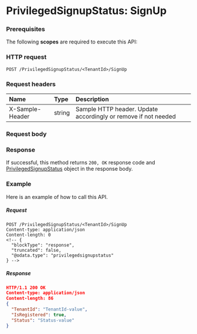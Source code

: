 # PrivilegedSignupStatus: SignUp


### Prerequisites
The following **scopes** are required to execute this API: 
### HTTP request
<!-- { "blockType": "ignored" } -->
```http
POST /PrivilegedSignupStatus/<TenantId>/SignUp

```
### Request headers
| Name       | Type | Description|
|:---------------|:--------|:----------|
| X-Sample-Header  | string  | Sample HTTP header. Update accordingly or remove if not needed|

### Request body

### Response
If successful, this method returns `200, OK` response code and [PrivilegedSignupStatus](../resources/privilegedsignupstatus.md) object in the response body.

### Example
Here is an example of how to call this API.
##### Request
<!-- {
  "blockType": "request",
  "name": "privilegedsignupstatus_signup"
}-->
```http
POST /PrivilegedSignupStatus/<TenantId>/SignUp
Content-type: application/json
Content-length: 0
<!-- {
  "blockType": "response",
  "truncated": false,
  "@odata.type": "privilegedsignupstatus"
} -->
```
##### Response
```json
HTTP/1.1 200 OK
Content-type: application/json
Content-length: 86
{
  "TenantId": "TenantId-value",
  "IsRegistered": true,
  "Status": "Status-value"
}
```

<!-- uuid: c2c4b517-6af3-438c-9a49-e05e1e323eba
2015-10-16 16:12:42 UTC -->
<!-- {
  "type": "#page.annotation",
  "description": "PrivilegedSignupStatus: SignUp",
  "keywords": "",
  "section": "documentation",
  "tocPath": ""
}-->